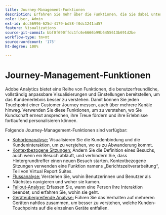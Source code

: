 ```yaml
---
title: Journey-Management-Funktionen
description: Erfahren Sie mehr über die Funktionen, die Sie dabei unterstützen, das Kundenerlebnis und die Customer Journey zu verstehen.
role: User, Admin
exl-id: dcc56996-625d-4179-bd58-f0dc1241ad57
feature: Visualizations
source-git-commit: bbf0f690ffdc1fc6e6666b99b6455613b691d2be
workflow-type: tm+mt
source-wordcount: '175'
ht-degree: 100%

---
```


# Journey-Management-Funktionen

Adobe Analytics bietet eine Reihe von Funktionen, die benutzerfreundliche, vollständig anpassbare Visualisierungen und Einstellungen bereitstellen, um das Kundenerlebnis besser zu verstehen. Damit können Sie jeden Touchpoint einer Customer Journey messen, auch über mehrere Kanäle hinweg. Verwenden Sie diese Funktionen, um zu verstehen, wo Sie Kundschaft erneut ansprechen, ihre Treue fördern und ihre Erlebnisse fortlaufend personalisieren können.

Folgende Journey-Management-Funktionen sind verfügbar:

* [Kohortenanalyse:](visualizations/cohort-table/cohort-analysis.md) Visualisieren Sie die Kundenbindung und die Kundeninteraktion, um zu verstehen, wo es zu Abwanderung kommt.
* [Kontextbezogene Sitzungen:](../../components/vrs/vrs-report-time-processing.md) Ändern Sie die Definition eines Besuchs, auch wenn ein Besuch abläuft, und verhindern Sie, dass Hintergrundtreffer einen neuen Besuch starten. Kontextbezogene Sitzungen verwenden eine Funktion namens „Berichtszeitverarbeitung“, Teil von Virtual Report Suites.
* [Flussanalyse:](visualizations/c-flow/flow.md) Verstehen Sie, wohin Benutzerinnen und Benutzer als Nächstes navigieren und woher sie kamen.
* [Fallout-Analyse:](visualizations/fallout/fallout-flow.md) Erfassen Sie, wann eine Person ihre Interaktion beendet, und erfahren Sie, wohin sie geht.
* [Geräteübergreifende Analyse:](../../components/cda/overview.md) Führen Sie das Verhalten auf mehreren Geräten nahtlos zusammen, um besser zu verstehen, welche Kunden-Touchpoints auf die einzelnen Geräte entfallen.
